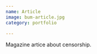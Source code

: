 ```yaml
---
name: Article 
image: bum-article.jpg
category: portfolio

---
```


Magazine artice about censorship.